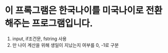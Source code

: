 # 이 프록그램은 한국나이를 미국나이로 전환해주는 프로그램입니다.
1. input, if조건문, fstring 사용
2. 만 나이 계산을 위해 생일이 지났는지 여부를 0, -1로 구분
